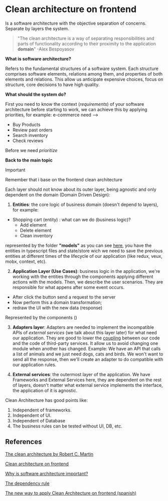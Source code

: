 # Clean architecture on frontend

Is a software architecture with the objective separation of concerns. Separate by layers the system. 

> "The clean architecture is a way of separating responsibilities and parts of functionality according to their proximity to the application **domain**" -Alex Bespoyasov


**What is software architecture?**

Refers to the fundamental structures of a software system.  Each structure comprises software elements, relations among them, and properties of both elements and relations. This allow us anticipate expensive choices, focus on structure, core decisions to have high quality. 

**What should the system do?**

First you need to know the context (*requirements*) of your software architecture before starting to work, we can achieve this by applying priorities, for example: 
e-commerce need -->
- Buy Products
- Review past orders
- Search inventory 
- Check reviews

Before we need *prioritize*

**Back to the main topic**

> [!IMPORTANT]
> Remember that i base on the frontend clean architecture

Each layer should not know about its outer layer, being agnostic and only dependent on the domain (Domain Driven Design):

1. **Entities**: the core logic of business domain (doesn't depend to layers), for example: 
- Shopping cart (entity) : what can we do (business logic)?
  - Add element
  - Delete element
  - Clean inventory

represented by the folder **"models"** as you can see [here](https://github.com/benitodev/clean-architecture-frontend/tree/main/src/models), you have the entities in typescript files and state/store wich we need to save the previous entities at different times of the lifecycle of our application (like redux, veux, mobx, context, etc).

2. **Application Layer (Use Cases)**: business logic in the application, we're working with the entities through the components applying different actions with the models. Then, we describe the user scenarios. They are responsible for what appens after some event occurs.

- After click the button send a request to the server
- Now perform this a domain transformation;
- redraw the UI with the new data (response)

Represented by the components ()

3. **Adapters layer**: Adapters are needed to implement the incompatible APIs of *external services* (we talk about this layer later) for what need our application. They are good to lower the [coupling](https://blog.ndepend.com/programming-coupling/) between our code and the code of third-party services. It allow us to avoid changing one module when another has changed. 
Example:
We have an API that calls a list of animals and we just need dogs, cats and birds. We won't want to send all the response, then we'll create an adapter to do compatible with our application rules.


4. **External services**: the outermost layer of the application. We have Frameworks and External Services here, they are dependent on the rest of layers, doesn't matter what external service implements the interface, the application of it is agnostic.



Clean Architecture has good points like: 

1. Independent of frameworks.
2. Independent of UI.
3. Independent of Database
4. The business rules can be tested without UI, DB, etc. 



## References

[The clean architecture by Robert C. Martin](https://blog.cleancoder.com/uncle-bob/2012/08/13/the-clean-architecture.html)

[Clean architecture on frontend](https://bespoyasov.me/blog/clean-architecture-on-frontend/)

[Why is software architecture important?](https://codecoach.co.nz/why-is-software-architecture-important/)

[The dependency rule](https://codecoach.co.nz/clean-architecture-the-dependency-rule/)

[The new way to apply Clean Architecture on frontend (spanish)](https://www.youtube.com/watch?v=MAL7a_aXhxE)